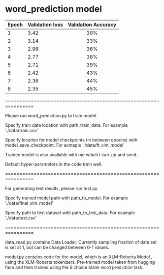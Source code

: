 # word_prediction model

| Epoch      | Validation loss | Validation Accuracy     |
| :---        |    :----   |          :---: |
| 1      |  3.42      | 30%   |
| 2   |   3.14      |   33%    |
| 3      |    2.98    |  36%  |
| 4   |   2.77      |   38%    |
| 5      |    2.71    |  39%  |
| 6   |    2.42     |   43%    |
| 7      |  2.36      | 44%   |
| 8   |    2.35     |    45%   |

================================================================


Please run word_prediction.py to train model. 

Specify train data location with path_train_data. For example './data/train.csv'

Specify location for model checkpoints (in between epochs) with model_save_checkpoint. For exmaple './data/ft_xlm_model'

Trained model is also available with me which I can zip and send.

Default hyper-parameters in the code train well. 

================================================================

For generating test results, please run test.py.

Specify trained model path with path_to_model. For example './data/final_xlm_model'

Specify path to test dataset with path_to_test_data. For example './data/test.csv'

================================================================

data_read.py contains Data Loader. Currently sampling fraction of data set is set at 1,
but can be changed between 0-1 values.

model.py contains code for the model, which is an XLM-Roberta Model , using the XLM-Roberta tokenizers.
Pre-trained model taken from hugging face and then trained using the 6 choice blank word prediction task.
